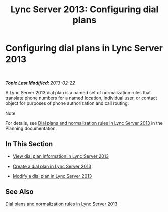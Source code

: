 ﻿---
title: 'Lync Server 2013: Configuring dial plans'
TOCTitle: Configuring dial plans
ms:assetid: d4a4d803-f1a8-4ed9-907e-5f532a0f6c6b
ms:mtpsurl: https://technet.microsoft.com/en-us/library/Gg398922(v=OCS.15)
ms:contentKeyID: 48185512
ms.date: 07/23/2014
mtps_version: v=OCS.15
---

<div data-xmlns="http://www.w3.org/1999/xhtml">

<div class="topic" data-xmlns="http://www.w3.org/1999/xhtml" data-msxsl="urn:schemas-microsoft-com:xslt" data-cs="http://msdn.microsoft.com/en-us/">

<div data-asp="http://msdn2.microsoft.com/asp">

# Configuring dial plans in Lync Server 2013

</div>

<div id="mainSection">

<div id="mainBody">

<span> </span>

_**Topic Last Modified:** 2013-02-22_

A Lync Server 2013 dial plan is a named set of normalization rules that translate phone numbers for a named location, individual user, or contact object for purposes of phone authorization and call routing.

<div>


> [!NOTE]  
> For details, see <A href="lync-server-2013-dial-plans-and-normalization-rules.md">Dial plans and normalization rules in Lync Server 2013</A> in the Planning documentation.



</div>

<div>

## In This Section

  - [View dial plan information in Lync Server 2013](lync-server-2013-view-dial-plan-information.md)

  - [Create a dial plan in Lync Server 2013](lync-server-2013-create-a-dial-plan.md)

  - [Modify a dial plan in Lync Server 2013](lync-server-2013-modify-a-dial-plan.md)

</div>

<div>

## See Also


[Dial plans and normalization rules in Lync Server 2013](lync-server-2013-dial-plans-and-normalization-rules.md)  
  

</div>

</div>

<span> </span>

</div>

</div>

</div>

